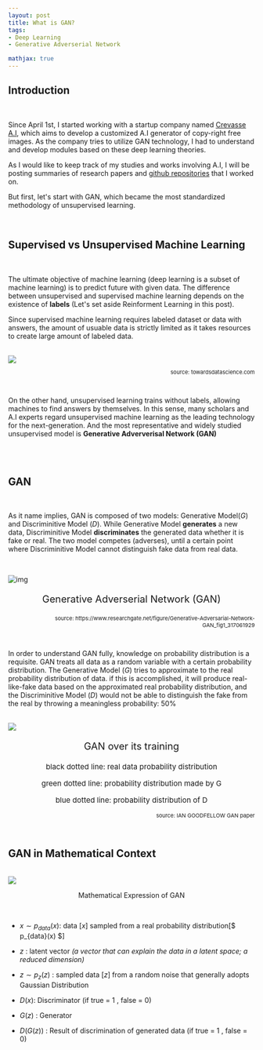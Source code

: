 ```yaml
---
layout: post
title: What is GAN?
tags:
- Deep Learning
- Generative Adverserial Network

mathjax: true
---
```




## Introduction

<br>

Since April 1st, I started working with a startup company named [Crevasse A.I](https://www.crevasse.ai/), which aims to develop a customized A.I generator of copy-right free images. As the company tries to utilize GAN technology, I had to understand and develop modules based on these deep learning theories. 

As I would like to keep track of my studies and works involving A.I, I will be posting summaries of research papers and [github repositories](https://github.com/agdal1125) that I worked on.  

But first, let's start with GAN, which became the most standardized methodology of unsupervised learning. 

<br>

## Supervised vs Unsupervised Machine Learning

<br>

The ultimate objective of machine learning (deep learning is a subset of machine learning) is to predict future with given data. The difference between unsupervised and supervised machine learning depends on the existence of **labels** (Let's set aside Reinforment Learning in this post).

Since supervised machine learning requires labeled dataset or data with answers, the amount of usuable data is strictly limited as it takes resources to create large amount of labeled data.

<br>

<img src="https://cdn-images-1.medium.com/max/1600/1*AZMDyaifxGVdwTV-1BN7kA.png">

<p align="right" style = "font-size: 11px">source: towardsdatascience.com</p>

<br>

On the other hand, unsupervised learning trains without labels, allowing machines to find answers by themselves. In this sense, many scholars and A.I experts regard unsupervised machine learning as the leading technology for the next-generation. And the most representative and widely studied unsupervised model is **Generative Adververisal Network (GAN)**

<br>

<br>

## GAN

 <br>

As it name implies, GAN is composed of two models: Generative Model($G$) and Discriminitive Model ($D​$). While Generative Model **generates** a new data, Discriminitive Model **discriminates** the generated data whether it is fake or real. The two model competes (adverses), until a certain point where Discriminitive Model cannot distinguish fake data from real data. 

<br>

![img](https://www.researchgate.net/profile/Emiliano_De_Cristofaro/publication/317061929/figure/fig1/AS:497029693362176@1495512521469/Generative-Adversarial-Network-GAN.png)

 

 

<p align="center" style = "font-size: 20px">Generative Adverserial Network (GAN)</p>
<p align="right" style = "font-size: 11px">source: https://www.researchgate.net/figure/Generative-Adversarial-Network-GAN_fig1_317061929</p>

<br>

In order to understand GAN fully, knowledge on probability distribution is a requisite. GAN treats all data as a random variable with a certain probability distribution. The Generative Model ($G$) tries to approximate to the real probability distribution of data. if this is accomplished, it will produce real-like-fake data based on the approximated real probability distribution, and the Discriminitive Model ($D$) would not be able to distinguish the fake from the real by throwing a meaningless probability: 50%

<br>

<img src="https://t1.daumcdn.net/cfile/tistory/99DD16395B75860434">

<p align="center" style = "font-size: 20px">GAN over its training</p>
<p align="center" style = "font-size: 15px">black dotted line: real data probability distribution</p>
<p align="center" style = "font-size: 15px">green dotted line: probability distribution made by G</p>
<p align="center" style = "font-size: 15px">blue dotted line: probability distribution of D</p>
<p align="right" style = "font-size: 11px">source: IAN GOODFELLOW GAN paper</p>

<br>

## GAN in Mathematical Context

<br>

<img src="https://t1.daumcdn.net/cfile/tistory/99D6D8385B75953909">

<p align="center" style = "font-size: 14px">Mathematical Expression of GAN</p>

<br>

- $x\sim p_{data}(x)$:  data [$x$] sampled from a real probability distribution[$ p_{data}(x) $]

- $z​$ : latent vector *(a vector that can explain the data in a latent space; a reduced dimension)*
- $z \sim p_z(z)$ : sampled data [$z$]  from a random noise that generally adopts Gaussian Distribution
- $D(x)$: Discriminator (if true = 1 ,  false = 0)
- $G(z)​$ : Generator
- $D(G(z))​$ : Result of discrimination of generated data (if true = 1 ,  false = 0)

 <br>

<br>